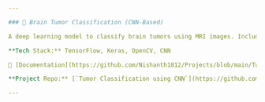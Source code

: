 ```yaml
---

### 🧠 Brain Tumor Classification (CNN-Based)

A deep learning model to classify brain tumors using MRI images. Includes both a custom CNN and a Keras Sequential model, trained and evaluated with preprocessing and augmentation.

**Tech Stack:** TensorFlow, Keras, OpenCV, CNN  

📘 [Documentation](https://github.com/Nishanth1812/Projects/blob/main/Tumor%20Classification%20using%20cnn/README.md) | 🚫 Demo not yet available

**Project Repo:** [`Tumor Classification using CNN`](https://github.com/Nishanth1812/Projects/tree/main/Tumor%20Classification%20using%20cnn)

---
```

